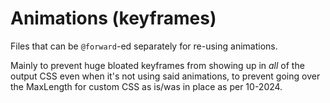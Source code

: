 # Animations (keyframes)

Files that can be `@forward`-ed separately for re-using animations.

Mainly to prevent huge bloated keyframes from showing up in _all_ of the output CSS even when it's not using said animations, to prevent going over the MaxLength for custom CSS as is/was in place as per 10-2024.